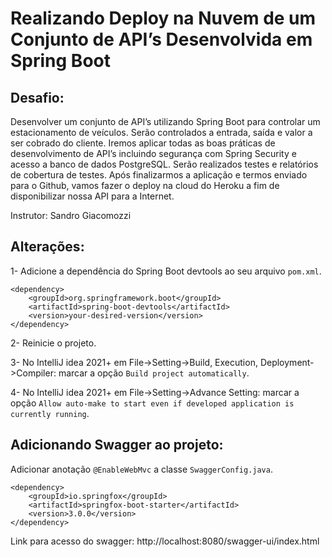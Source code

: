 # Realizando Deploy na Nuvem de um Conjunto de API’s Desenvolvida em Spring Boot
## Desafio:
Desenvolver um conjunto de API’s utilizando Spring Boot para controlar um estacionamento de veículos. Serão controlados a entrada, saída e valor a ser cobrado do cliente. Iremos aplicar todas as boas práticas de desenvolvimento de API’s incluindo segurança com Spring Security e acesso a banco de dados PostgreSQL. Serão realizados testes e relatórios de cobertura de testes. Após finalizarmos a aplicação e termos enviado para o Github, vamos fazer o deploy na cloud do Heroku a fim de disponibilizar nossa API para a Internet.

Instrutor: Sandro Giacomozzi

## Alterações:

1- Adicione a dependência do Spring Boot devtools ao seu arquivo `pom.xml`.

    <dependency>
        <groupId>org.springframework.boot</groupId>
        <artifactId>spring-boot-devtools</artifactId>
        <version>your-desired-version</version>
    </dependency>

2- Reinicie o projeto.

3- No IntelliJ idea 2021+ em File->Setting->Build, Execution, Deployment->Compiler: marcar a opção `Build project automatically`.

4- No IntelliJ idea 2021+ em File->Setting->Advance Setting: marcar a opção `Allow auto-make to start even if developed application is currently running`.

## Adicionando Swagger ao projeto:

Adicionar anotação `@EnableWebMvc` a classe `SwaggerConfig.java`.

    <dependency>
        <groupId>io.springfox</groupId>
        <artifactId>springfox-boot-starter</artifactId>
        <version>3.0.0</version>
    </dependency>

Link para acesso do swagger: http://localhost:8080/swagger-ui/index.html